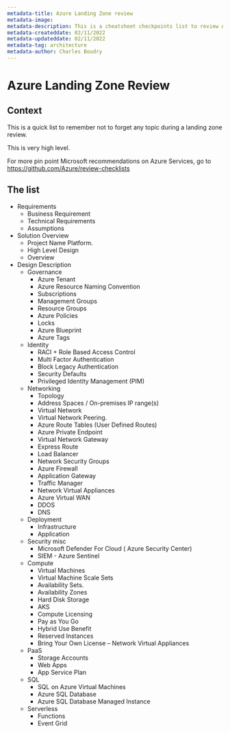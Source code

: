 ```yaml
---
metadata-title: Azure Landing Zone review 
metadata-image: 
metadata-description: This is a cheatsheet checkpoints list to review Azure Landing Zone review.
metadata-createddate: 02/11/2022
metadata-updateddate: 02/11/2022
metadata-tag: architecture
metadata-author: Charles Boudry
---
```


# Azure Landing Zone Review

## Context
This is a quick list to remember not to forget any topic during a landing zone review.

This is very high level.

For more pin point Microsoft recommendations on Azure Services, go to https://github.com/Azure/review-checklists

## The list 

- Requirements
	- Business Requirement
	- Technical Requirements
	- Assumptions
- Solution Overview
	- Project Name Platform.
	- High Level Design
	- Overview
- Design Description
	- Governance
		- Azure Tenant
		- Azure Resource Naming Convention
		- Subscriptions
		- Management Groups
		- Resource Groups
		- Azure Policies
		- Locks
		- Azure Blueprint
		- Azure Tags
	- Identity
		- RACI + Role Based Access Control
		- Multi Factor Authentication
		- Block Legacy Authentication
		- Security Defaults
		- Privileged Identity Management (PIM)
	- Networking
		- Topology
		- Address Spaces / On-premises IP range(s)
		- Virtual Network
		- Virtual Network Peering.
		- Azure Route Tables (User Defined Routes)
		- Azure Private Endpoint
		- Virtual Network Gateway
		- Express Route
		- Load Balancer
		- Network Security Groups
		- Azure Firewall
		- Application Gateway
		- Traffic Manager
		- Network Virtual Appliances
		- Azure Virtual WAN
		- DDOS
		- DNS
	- Deployment
		- Infrastructure
		- Application
	- Security misc
		- Microsoft Defender For Cloud ( Azure Security Center)
		- SIEM - Azure Sentinel
	- Compute
		- Virtual Machines
		- Virtual Machine Scale Sets
		- Availability Sets.
		- Availability Zones
		- Hard Disk Storage
		- AKS
		- Compute Licensing
		- Pay as You Go
		- Hybrid Use Benefit
		- Reserved Instances
		- Bring Your Own License – Network Virtual Appliances
	- PaaS
		- Storage Accounts
		- Web Apps
		- App Service Plan
	- SQL
		- SQL on Azure Virtual Machines
		- Azure SQL Database
		- Azure SQL Database Managed Instance
	- Serverless
		- Functions
		- Event Grid

